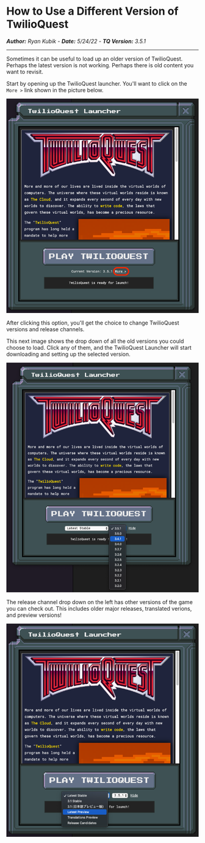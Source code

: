 # How to Use a Different Version of TwilioQuest

_**Author:** Ryan Kubik - **Date:** 5/24/22 - **TQ Version:** 3.5.1_

---

Sometimes it can be useful to load up an older version of TwilioQuest. Perhaps the latest version is not working. Perhaps there is old content you want to revisit.

Start by opening up the TwilioQuest launcher. You'll want to click on the `More >` link shown in the picture below.

![TwilioQuest Launcher More option](../images/tq-launcher-more-option.png)

After clicking this option, you'll get the choice to change TwilioQuest versions and release channels.

This next image shows the drop down of all the old versions you could choose to load. Click any of them, and the TwilioQuest Launcher will start downloading and setting up the selected version.

![TwilioQuest Launcher old versions](../images/tq-launcher-old-version.png)

The release channel drop down on the left has other versions of the game you can check out. This includes older major releases, translated verions, and preview versions!

![TwilioQuest Launcher release channels](../images/tq-launcher-release-channels.png)
